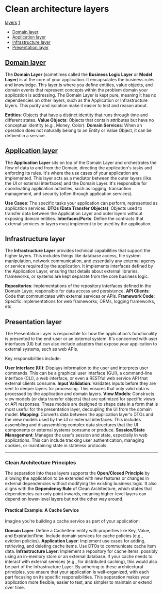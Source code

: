 # Clean architecture layers

[layers](https://www.c-sharpcorner.com/article/clean-architecture-in-asp-net-core-web-api/) [1](https://positiwise.com/blog/clean-architecture-net-core)

* [Domain layer](#domain-layer)
* [Application layer](#application-layer)
* [Infrastructure layer](#infrastructure-layer)
* [Presentation layer](#presentation-layer)

## [Domain layer](https://dev.to/julianlasso/clean-architecture-domain-layer-3bdd)

The **Domain Layer** (sometimes called the **Business Logic Layer** or **Model Layer**) is at the core of your application. It encapsulates the business rules and knowledge. This layer is where you define entities, value objects, and domain events that represent concepts within the problem domain your application is addressing. The Domain Layer is kept pure, meaning it has no dependencies on other layers, such as the Application or Infrastructure layers. This purity and isolation make it easier to test and reason about.

**Entities**: Objects that have a distinct identity that runs through time and different states.
**Value Objects**: Objects that contain attributes but have no conceptual identity (e.g., Money, Color).
**Domain Services**: When an operation does not naturally belong to an Entity or Value Object, it can be defined in a service.

## [Application layer](https://dev.to/julianlasso/clean-architecture-application-layer-3n1e)

The **Application Layer** sits on top of the Domain Layer and orchestrates the flow of data to and from the Domain, directing the application's tasks and enforcing its rules. It's where the use cases of your application are implemented. This layer acts as a mediator between the outer layers (like the UI or external interfaces) and the Domain Layer. It's responsible for coordinating application activities, such as logging, transaction management, and security (often through application services).

**Use Cases**: The specific tasks your application can perform, represented as application services.
**DTOs (Data Transfer Objects)**: Objects used to transfer data between the Application Layer and outer layers without exposing domain entities.
**Interfaces/Ports**: Define the contracts that external services or layers must implement to be used by the application.

## Infrastructure layer

The **Infrastructure Layer** provides technical capabilities that support the higher layers. This includes things like database access, file system manipulation, network communication, and essentially any external agency or service required by the application. It implements interfaces defined by the Application Layer, ensuring that details about external libraries, frameworks, or systems are kept separate from the core business logic.

**Repositories**: Implementations of the repository interfaces defined in the Domain Layer, responsible for data access and persistence.
**API Clients**: Code that communicates with external services or APIs.
**Framework Code**: Specific implementations for web frameworks, ORMs, logging frameworks, etc.

## Presentation layer

The Presentation Layer is responsible for how the application's functionality is presented to the end-user or an external system. It's concerned with user interfaces (UI) but can also include adapters that expose your application to external systems, such as web APIs.

Key responsibilities include:

**User Interface (UI)**: Displays information to the user and interprets user commands. This can be a graphical user interface (GUI), a command-line interface (CLI), a web interface, or even a RESTful web service API that external clients consume.
**Input Validation**: Validates inputs before they are sent to deeper layers for processing. This ensures that only valid data is processed by the application and domain layers.
**View Models**: Constructs view models (or data transfer objects) that are optimized for specific views or API responses. These models are designed to shape data in a form that is most useful for the presentation layer, decoupling the UI from the domain model.
**Mapping**: Converts data between the application layer's DTOs and the view models used by the UI or external interfaces. This includes assembling and disassembling complex data structures that the UI components or external systems consume or produce.
**Session/State Management**: Manages the user's session and state, especially in web applications. This can include tracking user authentication, managing cookies, or maintaining state in stateless protocols.

---

### Clean Architecture Principles
The separation into these layers supports the **Open/Closed Principle** by allowing the application to be extended with new features or changes in external dependencies without modifying the existing business logic. It also aligns with the **Dependency Rule** of Clean Architecture, which states that dependencies can only point inwards, meaning higher-level layers can depend on lower-level layers but not the other way around.

#### Practical Example: A Cache Service
Imagine you're building a cache service as part of your application:

**Domain Layer**: Define a CacheItem entity with properties like Key, Value, and ExpirationTime. Include domain services for cache policies (e.g., eviction policies).
**Application Layer**: Implement use cases for adding, retrieving, and deleting cache items. Use DTOs to communicate cache item data.
**Infrastructure Layer**: Implement a repository for cache items, possibly using an in-memory store or an external database. If your cache needs to interact with external services (e.g., for distributed caching), this would also be part of the Infrastructure Layer.
By adhering to these architectural principles, you ensure that your application is well-organized, with each part focusing on its specific responsibilities. This separation makes your application more flexible, easier to test, and simpler to maintain or extend over time.
